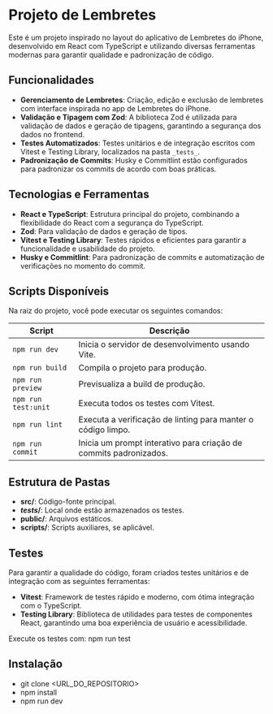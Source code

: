 # Projeto de Lembretes

Este é um projeto inspirado no layout do aplicativo de Lembretes do iPhone, desenvolvido em React com TypeScript e utilizando diversas ferramentas modernas para garantir qualidade e padronização de código.

## Funcionalidades

- **Gerenciamento de Lembretes**: Criação, edição e exclusão de lembretes com interface inspirada no app de Lembretes do iPhone.
- **Validação e Tipagem com Zod**: A biblioteca Zod é utilizada para validação de dados e geração de tipagens, garantindo a segurança dos dados no frontend.
- **Testes Automatizados**: Testes unitários e de integração escritos com Vitest e Testing Library, localizados na pasta `_tests_`.
- **Padronização de Commits**: Husky e Commitlint estão configurados para padronizar os commits de acordo com boas práticas.

## Tecnologias e Ferramentas

- **React e TypeScript**: Estrutura principal do projeto, combinando a flexibilidade do React com a segurança do TypeScript.
- **Zod**: Para validação de dados e geração de tipos.
- **Vitest e Testing Library**: Testes rápidos e eficientes para garantir a funcionalidade e usabilidade do projeto.
- **Husky e Commitlint**: Para padronização de commits e automatização de verificações no momento do commit.

## Scripts Disponíveis

Na raiz do projeto, você pode executar os seguintes comandos:

| Script                | Descrição                                                       |
|-----------------------|-----------------------------------------------------------------|
| `npm run dev`         | Inicia o servidor de desenvolvimento usando Vite.              |
| `npm run build`       | Compila o projeto para produção.                               |
| `npm run preview`     | Previsualiza a build de produção.                              |
| `npm run test:unit`   | Executa todos os testes com Vitest.                            |
| `npm run lint`        | Executa a verificação de linting para manter o código limpo.   |
| `npm run commit`      | Inicia um prompt interativo para criação de commits padronizados.|

## Estrutura de Pastas

- **src/**: Código-fonte principal.
- **_tests_/**: Local onde estão armazenados os testes.
- **public/**: Arquivos estáticos.
- **scripts/**: Scripts auxiliares, se aplicável.

## Testes

Para garantir a qualidade do código, foram criados testes unitários e de integração com as seguintes ferramentas:

- **Vitest**: Framework de testes rápido e moderno, com ótima integração com o TypeScript.
- **Testing Library**: Biblioteca de utilidades para testes de componentes React, garantindo uma boa experiência de usuário e acessibilidade.

Execute os testes com:
npm run test

## Instalação

- git clone <URL_DO_REPOSITORIO>
- npm install
- npm run dev

